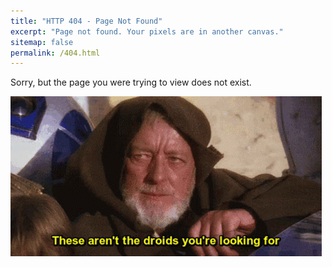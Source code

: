```yaml
---
title: "HTTP 404 - Page Not Found"
excerpt: "Page not found. Your pixels are in another canvas."
sitemap: false
permalink: /404.html
---
```


Sorry, but the page you were trying to view does not exist.

![not-found](/assets/images/static/404.gif)

